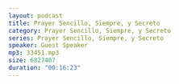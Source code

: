 ```yaml
---
layout: podcast
title: Prayer Sencillo, Siempre, y Secreto
category: Prayer Sencillo, Siempre, y Secreto
series: Prayer Sencillo, Siempre, y Secreto
speaker: Guest Speaker
mp3: 33451.mp3
size: 6827407
duration: "00:16:23"
---
```


